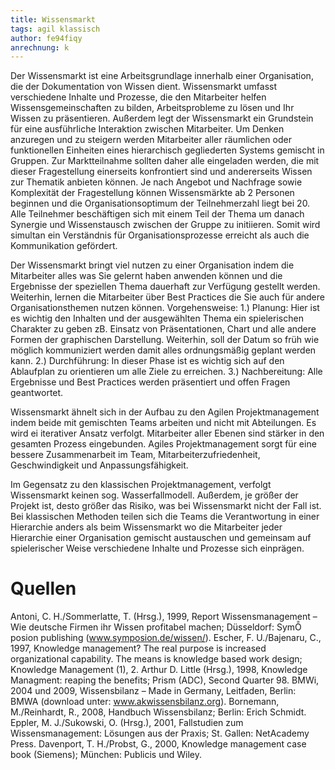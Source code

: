 ```yaml
---
title: Wissensmarkt
tags: agil klassisch
author: fe94fiqy
anrechnung: k 
---
```

Der Wissensmarkt ist eine Arbeitsgrundlage innerhalb einer Organisation, die der
Dokumentation von Wissen dient. Wissensmarkt umfasst verschiedene Inhalte und
Prozesse, die den Mitarbeiter helfen Wissensgemeinschaften zu bilden, Arbeitsprobleme zu
lösen und Ihr Wissen zu präsentieren. Außerdem legt der Wissensmarkt ein Grundstein für
eine ausführliche Interaktion zwischen Mitarbeiter. Um Denken anzuregen und zu steigern
werden Mitarbeiter aller räumlichen oder funktionellen Einheiten eines hierarchisch
gegliederten Systems gemischt in Gruppen. Zur Marktteilnahme sollten daher alle
eingeladen werden, die mit dieser Fragestellung einerseits konfrontiert sind und
andererseits Wissen zur Thematik anbieten können. Je nach Angebot und Nachfrage sowie
Komplexität der Fragestellung können Wissensmärkte ab 2 Personen beginnen und die
Organisationsoptimum der Teilnehmerzahl liegt bei 20. Alle Teilnehmer beschäftigen sich
mit einem Teil der Thema um danach Synergie und Wissenstausch zwischen der Gruppe zu
initiieren. Somit wird simultan ein Verständnis für Organisationsprozesse erreicht als auch
die Kommunikation gefördert.


Der Wissensmarkt bringt viel nutzen zu einer Organisation indem die Mitarbeiter alles was
Sie gelernt haben anwenden können und die Ergebnisse der speziellen Thema dauerhaft zur
Verfügung gestellt werden. Weiterhin, lernen die Mitarbeiter über Best Practices die Sie
auch für andere Organisationsthemen nutzen können.
Vorgehensweise:
1.) Planung: Hier ist es wichtig den Inhalten und der ausgewählten Thema ein
spielerischen Charakter zu geben zB. Einsatz von Präsentationen, Chart und alle
andere Formen der graphischen Darstellung. Weiterhin, soll der Datum so früh wie
möglich kommuniziert werden damit alles ordnungsmäßig geplant werden kann.
2.) Durchführung: In dieser Phase ist es wichtig sich auf den Ablaufplan zu orientieren
um alle Ziele zu erreichen.
3.) Nachbereitung: Alle Ergebnisse und Best Practices werden präsentiert und offen
Fragen geantwortet.

Wissensmarkt ähnelt sich in der Aufbau zu den Agilen Projektmanagement indem beide mit
gemischten Teams arbeiten und nicht mit Abteilungen. Es wird ei iterativer Ansatz verfolgt.
Mitarbeiter aller Ebenen sind stärker in den gesamten Prozess eingebunden.
Agiles Projektmanagement sorgt für eine bessere Zusammenarbeit im Team,
Mitarbeiterzufriedenheit, Geschwindigkeit und Anpassungsfähigkeit.

Im Gegensatz zu den klassischen Projektmanagement, verfolgt Wissensmarkt keinen sog.
Wasserfallmodell. Außerdem, je größer der Projekt ist, desto größer das Risiko, was bei
Wissensmarkt nicht der Fall ist. Bei klassischen Methoden teilen sich die Teams die
Verantwortung in einer Hierarchie anders als beim Wissensmarkt wo die Mitarbeiter jeder
Hierarchie einer Organisation gemischt austauschen und gemeinsam auf spielerischer Weise
verschiedene Inhalte und Prozesse sich einprägen.













# Quellen

Antoni, C. H./Sommerlatte, T. (Hrsg.), 1999, Report Wissensmanagement – Wie deutsche
Firmen ihr Wissen profitabel machen; Düsseldorf: SymȬ posion publishing
(www.symposion.de/wissen/).
Escher, F. U./Bajenaru, C., 1997, Knowledge management? The real purpose is increased
organizational capability. The means is knowledge based work design; Knowledge
Management (1), 2.
Arthur D. Little (Hrsg.), 1998, Knowledge Managment: reaping the benefits; Prism (ADC),
Second Quarter 98.
BMWi, 2004 und 2009, Wissensbilanz – Made in Germany, Leitfaden, Berlin: BMWA
(download unter: www.akwissensbilanz.org).
Bornemann, M./Reinhardt, R., 2008, Handbuch Wissensbilanz; Berlin: Erich Schmidt.
Eppler, M. J./Sukowski, O. (Hrsg.), 2001, Fallstudien zum Wissensmanagement: Lösungen aus
der Praxis; St. Gallen: NetAcademy Press.
Davenport, T. H./Probst, G., 2000, Knowledge management case book (Siemens); München:
Publicis und Wiley.

